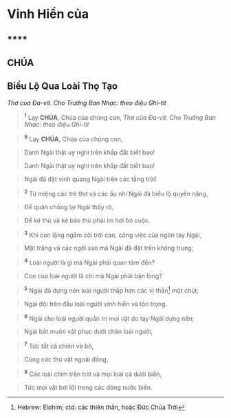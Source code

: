 # Vinh Hiển của

## ****

## CHÚA

## Biểu Lộ Qua Loài Thọ Tạo
*Thơ của Đa-vít. Cho Trưởng Ban Nhạc: theo điệu Ghi-tít*

> <sup><b>1</b></sup> Lạy **CHÚA**, Chúa của chúng con,
> *Thơ của Đa-vít. Cho Trưởng Ban Nhạc: theo điệu Ghi-tít*

> <sup><b>9</b></sup> Lạy **CHÚA**, Chúa của chúng con,
>


> Danh Ngài thật uy nghi trên khắp đất biết bao!
> 
> Danh Ngài thật uy nghi trên khắp đất biết bao!
>


> Ngài đã đặt vinh quang Ngài trên các tầng trời!
>


> <sup><b>2</b></sup> Từ miệng các trẻ thơ và các ấu nhi Ngài đã biểu lộ quyền năng,
>


> Để quân chống lại Ngài thấy rõ,
>


> Để kẻ thù và kẻ báo thù phải im hơi bỏ cuộc.
>


> <sup><b>3</b></sup> Khi con lặng ngắm cõi trời cao, công việc của ngón tay Ngài,
>


> Mặt trăng và các ngôi sao mà Ngài đã đặt trên không trung;
>


> <sup><b>4</b></sup> Loài người là gì mà Ngài phải quan tâm đến?
>


> Con của loài người là chi mà Ngài phải bận lòng?
>


> <sup><b>5</b></sup> Ngài đã dựng nên loài người thấp hơn các vị thần[^1-ddf5fc34-eecf-48bb-a5f0-3e4aff73ead3] một chút;
>


> Ngài đội trên đầu loài người vinh hiển và tôn trọng.
>


> <sup><b>6</b></sup> Ngài cho loài người quản trị mọi vật do tay Ngài dựng nên;
>


> Ngài bắt muôn vật phục dưới chân loài người,
>


> <sup><b>7</b></sup> Tức tất cả chiên và bò,
>


> Cùng các thú vật ngoài đồng,
>


> <sup><b>8</b></sup> Các loài chim trên trời và mọi loài cá dưới biển,
>


> Tức mọi vật bơi lội trong các dòng nước biển.
>

[^1-ddf5fc34-eecf-48bb-a5f0-3e4aff73ead3]: Hebrew: Elohim; ctd: các thiên thần, hoặc Đức Chúa Trời